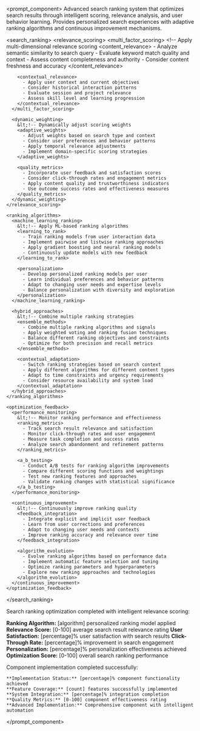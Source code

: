 <prompt_component>
  <step name="Search Ranking and Optimization">
    <description>
Advanced search ranking system that optimizes search results through intelligent scoring, relevance analysis, and user behavior learning. Provides personalized search experiences with adaptive ranking algorithms and continuous improvement mechanisms.
    </description>
  </step>

  <search_ranking>
    <relevance_scoring>
      <multi_factor_scoring>
        &lt;!-- Apply multi-dimensional relevance scoring 
        <content_relevance>
          - Analyze semantic similarity to search query
          - Evaluate keyword match quality and context
          - Assess content completeness and authority
          - Consider content freshness and accuracy
        </content_relevance>
        
        <contextual_relevance>
          - Apply user context and current objectives
          - Consider historical interaction patterns
          - Evaluate session and project relevance
          - Assess skill level and learning progression
        </contextual_relevance>
      </multi_factor_scoring>
      
      <dynamic_weighting>
        &lt;!-- Dynamically adjust scoring weights 
        <adaptive_weights>
          - Adjust weights based on search type and context
          - Consider user preferences and behavior patterns
          - Apply temporal relevance adjustments
          - Implement domain-specific scoring strategies
        </adaptive_weights>
        
        <quality_metrics>
          - Incorporate user feedback and satisfaction scores
          - Consider click-through rates and engagement metrics
          - Apply content quality and trustworthiness indicators
          - Use outcome success rates and effectiveness measures
        </quality_metrics>
      </dynamic_weighting>
    </relevance_scoring>
    
    <ranking_algorithms>
      <machine_learning_ranking>
        &lt;!-- Apply ML-based ranking algorithms 
        <learning_to_rank>
          - Train ranking models from user interaction data
          - Implement pairwise and listwise ranking approaches
          - Apply gradient boosting and neural ranking models
          - Continuously update models with new feedback
        </learning_to_rank>
        
        <personalization>
          - Develop personalized ranking models per user
          - Learn individual preferences and behavior patterns
          - Adapt to changing user needs and expertise levels
          - Balance personalization with diversity and exploration
        </personalization>
      </machine_learning_ranking>
      
      <hybrid_approaches>
        &lt;!-- Combine multiple ranking strategies 
        <ensemble_methods>
          - Combine multiple ranking algorithms and signals
          - Apply weighted voting and ranking fusion techniques
          - Balance different ranking objectives and constraints
          - Optimize for both precision and recall metrics
        </ensemble_methods>
        
        <contextual_adaptation>
          - Switch ranking strategies based on search context
          - Apply different algorithms for different content types
          - Adapt to time constraints and urgency requirements
          - Consider resource availability and system load
        </contextual_adaptation>
      </hybrid_approaches>
    </ranking_algorithms>
    
    <optimization_feedback>
      <performance_monitoring>
        &lt;!-- Monitor ranking performance and effectiveness 
        <ranking_metrics>
          - Track search result relevance and satisfaction
          - Monitor click-through rates and user engagement
          - Measure task completion and success rates
          - Analyze search abandonment and refinement patterns
        </ranking_metrics>
        
        <a_b_testing>
          - Conduct A/B tests for ranking algorithm improvements
          - Compare different scoring functions and weightings
          - Test new ranking features and approaches
          - Validate ranking changes with statistical significance
        </a_b_testing>
      </performance_monitoring>
      
      <continuous_improvement>
        &lt;!-- Continuously improve ranking quality 
        <feedback_integration>
          - Integrate explicit and implicit user feedback
          - Learn from user corrections and preferences
          - Adapt to changing user needs and contexts
          - Improve ranking accuracy and relevance over time
        </feedback_integration>
        
        <algorithm_evolution>
          - Evolve ranking algorithms based on performance data
          - Implement automatic feature selection and tuning
          - Optimize ranking parameters and hyperparameters
          - Explore new ranking approaches and technologies
        </algorithm_evolution>
      </continuous_improvement>
    </optimization_feedback>
  </search_ranking>

  <output>
Search ranking optimization completed with intelligent relevance scoring:

**Ranking Algorithm:** [algorithm] personalized ranking model applied
**Relevance Score:** [0-100] average search result relevance rating
**User Satisfaction:** [percentage]% user satisfaction with search results
**Click-Through Rate:** [percentage]% improvement in search engagement
**Personalization:** [percentage]% personalization effectiveness achieved
**Optimization Score:** [0-100] overall search ranking performance
  </output>

  <output>
    Component implementation completed successfully:

    **Implementation Status:** [percentage]% component functionality achieved
    **Feature Coverage:** [count] features successfully implemented
    **System Integration:** [percentage]% integration completion
    **Quality Metrics:** [0-100] component effectiveness rating
    **Advanced Implementation:** Comprehensive component with intelligent automation
  </output>

</prompt_component>
